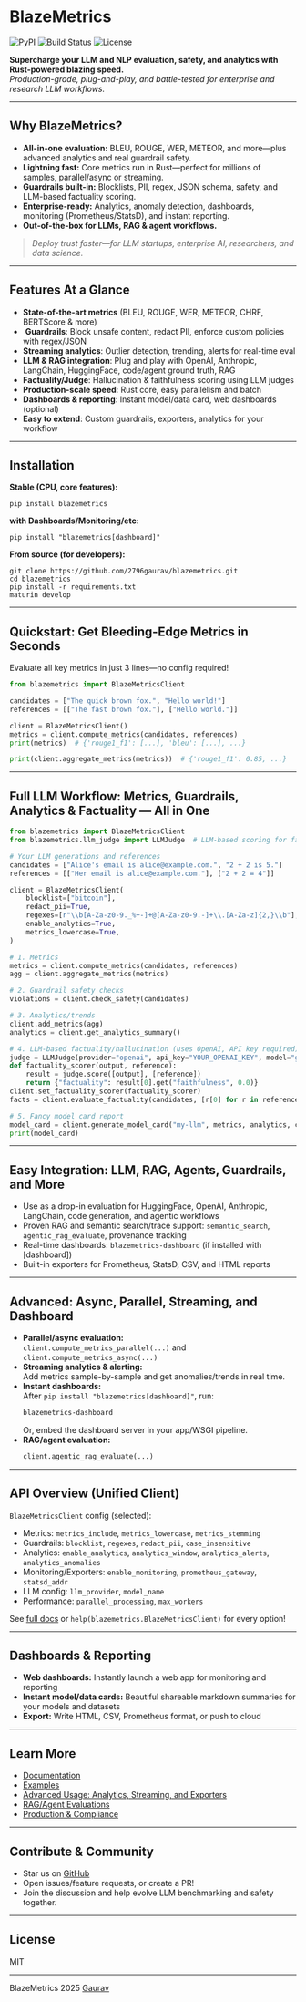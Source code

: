 #  BlazeMetrics

[![PyPI](https://img.shields.io/pypi/v/blazemetrics?color=blue&style=flat-square)](https://pypi.org/project/blazemetrics/)
[![Build Status](https://img.shields.io/github/workflow/status/2796gaurav/blazemetrics/main?style=flat-square)](https://github.com/2796gaurav/blazemetrics/actions)
[![License](https://img.shields.io/github/license/2796gaurav/blazemetrics?style=flat-square)](LICENSE)

**Supercharge your LLM and NLP evaluation, safety, and analytics with Rust-powered blazing speed.**  
_Production-grade, plug-and-play, and battle-tested for enterprise and research LLM workflows._

---

## Why BlazeMetrics? 

- **All-in-one evaluation:** BLEU, ROUGE, WER, METEOR, and more—plus advanced analytics and real guardrail safety.
- **Lightning fast:** Core metrics run in Rust—perfect for millions of samples, parallel/async or streaming.
- **Guardrails built-in:** Blocklists, PII, regex, JSON schema, safety, and LLM-based factuality scoring.
- **Enterprise-ready:** Analytics, anomaly detection, dashboards, monitoring (Prometheus/StatsD), and instant reporting.
- **Out-of-the-box for LLMs, RAG & agent workflows.**

> _Deploy trust faster—for LLM startups, enterprise AI, researchers, and data science._

---

##  Features At a Glance

-  **State-of-the-art metrics** (BLEU, ROUGE, WER, METEOR, CHRF, BERTScore & more)
- ️ **Guardrails**: Block unsafe content, redact PII, enforce custom policies with regex/JSON
-  **Streaming analytics**: Outlier detection, trending, alerts for real-time eval
-  **LLM & RAG integration**: Plug and play with OpenAI, Anthropic, LangChain, HuggingFace, code/agent ground truth, RAG
-  **Factuality/Judge**: Hallucination & faithfulness scoring using LLM judges
-  **Production-scale speed**: Rust core, easy parallelism and batch
-  **Dashboards & reporting**: Instant model/data card, web dashboards (optional)
-  **Easy to extend**: Custom guardrails, exporters, analytics for your workflow

---

##  Installation

**Stable (CPU, core features):**
```shell
pip install blazemetrics
```

**with Dashboards/Monitoring/etc:**
```shell
pip install "blazemetrics[dashboard]"
```

**From source (for developers):**
```shell
git clone https://github.com/2796gaurav/blazemetrics.git
cd blazemetrics
pip install -r requirements.txt
maturin develop
```

---

##  Quickstart: Get Bleeding-Edge Metrics in Seconds

Evaluate all key metrics in just 3 lines—no config required!

```python
from blazemetrics import BlazeMetricsClient

candidates = ["The quick brown fox.", "Hello world!"]
references = [["The fast brown fox."], ["Hello world."]]

client = BlazeMetricsClient()
metrics = client.compute_metrics(candidates, references)
print(metrics)  # {'rouge1_f1': [...], 'bleu': [...], ...}

print(client.aggregate_metrics(metrics))  # {'rouge1_f1': 0.85, ...}
```

---

##  Full LLM Workflow: Metrics, Guardrails, Analytics & Factuality — All in One

```python
from blazemetrics import BlazeMetricsClient
from blazemetrics.llm_judge import LLMJudge  # LLM-based scoring for factuality

# Your LLM generations and references
candidates = ["Alice's email is alice@example.com.", "2 + 2 is 5."]
references = [["Her email is alice@example.com."], ["2 + 2 = 4"]]

client = BlazeMetricsClient(
    blocklist=["bitcoin"],
    redact_pii=True,
    regexes=[r"\\b[A-Za-z0-9._%+-]+@[A-Za-z0-9.-]+\\.[A-Za-z]{2,}\\b"],
    enable_analytics=True,
    metrics_lowercase=True,
)

# 1. Metrics
metrics = client.compute_metrics(candidates, references)
agg = client.aggregate_metrics(metrics)

# 2. Guardrail safety checks
violations = client.check_safety(candidates)

# 3. Analytics/trends
client.add_metrics(agg)
analytics = client.get_analytics_summary()

# 4. LLM-based factuality/hallucination (uses OpenAI, API key required)
judge = LLMJudge(provider="openai", api_key="YOUR_OPENAI_KEY", model="gpt-4o")
def factuality_scorer(output, reference):
    result = judge.score([output], [reference])
    return {"factuality": result[0].get("faithfulness", 0.0)}
client.set_factuality_scorer(factuality_scorer)
facts = client.evaluate_factuality(candidates, [r[0] for r in references])

# 5. Fancy model card report
model_card = client.generate_model_card("my-llm", metrics, analytics, config=vars(client.config), violations=violations, factuality=facts)
print(model_card)
```

---

##  Easy Integration: LLM, RAG, Agents, Guardrails, and More

- Use as a drop-in evaluation for HuggingFace, OpenAI, Anthropic, LangChain, code generation, and agentic workflows
- Proven RAG and semantic search/trace support: `semantic_search`, `agentic_rag_evaluate`, provenance tracking
- Real-time dashboards: `blazemetrics-dashboard` (if installed with [dashboard])
- Built-in exporters for Prometheus, StatsD, CSV, and HTML reports

---

##  Advanced: Async, Parallel, Streaming, and Dashboard

- **Parallel/async evaluation:**  
  `client.compute_metrics_parallel(...)` and `client.compute_metrics_async(...)`
- **Streaming analytics & alerting:**  
  Add metrics sample-by-sample and get anomalies/trends in real time.
- **Instant dashboards:**  
  After `pip install "blazemetrics[dashboard]"`, run:
  ```sh
  blazemetrics-dashboard
  ```
  Or, embed the dashboard server in your app/WSGI pipeline.
- **RAG/agent evaluation:**  
  ```python
  client.agentic_rag_evaluate(...)
  ```

---

##  API Overview (Unified Client)

`BlazeMetricsClient` config (selected):

- Metrics: `metrics_include`, `metrics_lowercase`, `metrics_stemming`
- Guardrails: `blocklist`, `regexes`, `redact_pii`, `case_insensitive`
- Analytics: `enable_analytics`, `analytics_window`, `analytics_alerts`, `analytics_anomalies`
- Monitoring/Exporters: `enable_monitoring`, `prometheus_gateway`, `statsd_addr`
- LLM config: `llm_provider`, `model_name`
- Performance: `parallel_processing`, `max_workers`

See [full docs](docs/) or `help(blazemetrics.BlazeMetricsClient)` for every option!

---

##  Dashboards & Reporting

- **Web dashboards:** Instantly launch a web app for monitoring and reporting
- **Instant model/data cards:** Beautiful shareable markdown summaries for your models and datasets
- **Export:** Write HTML, CSV, Prometheus format, or push to cloud

---

##  Learn More

- [Documentation](docs/)
- [Examples](examples/)
- [Advanced Usage: Analytics, Streaming, and Exporters](docs/user-guide/)
- [RAG/Agent Evaluations](docs/use-cases/rag-applications.md)
- [Production & Compliance](docs/user-guide/guardrails.md)

---

##  Contribute & Community

- Star us on [GitHub](https://github.com/2796gaurav/blazemetrics)
- Open issues/feature requests, or create a PR!
- Join the discussion and help evolve LLM benchmarking and safety together.

---

##  License

MIT

---

BlazeMetrics  2025 [Gaurav](mailto:2796gaurav@gmail.com)

